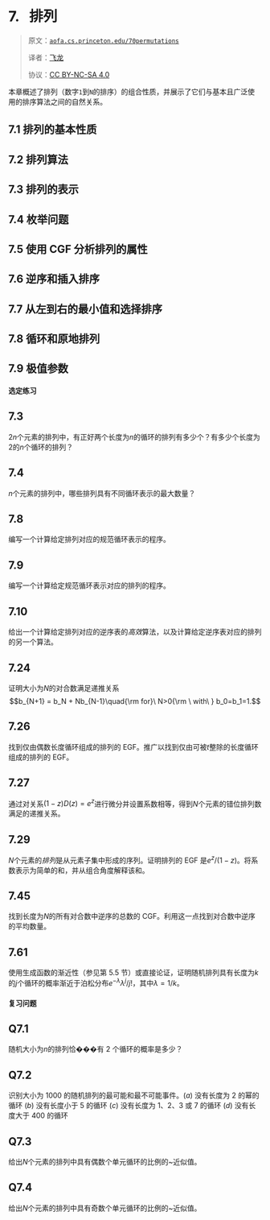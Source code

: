 # 7\.   排列

> 原文：[`aofa.cs.princeton.edu/70permutations`](https://aofa.cs.princeton.edu/70permutations)
> 
> 译者：[飞龙](https://github.com/wizardforcel)
> 
> 协议：[CC BY-NC-SA 4.0](https://creativecommons.org/licenses/by-nc-sa/4.0/)


本章概述了排列（数字`1`到`N`的排序）的组合性质，并展示了它们与基本且广泛使用的排序算法之间的自然关系。

## 7.1 排列的基本性质

## 7.2 排列算法

## 7.3 排列的表示

## 7.4 枚举问题

## 7.5 使用 CGF 分析排列的属性

## 7.6 逆序和插入排序

## 7.7 从左到右的最小值和选择排序

## 7.8 循环和原地排列

## 7.9 极值参数

#### 选定练习

## 7.3

$2n$个元素的排列中，有正好两个长度为$n$的循环的排列有多少个？有多少个长度为$2$的$n$个循环的排列？

## 7.4

$n$个元素的排列中，哪些排列具有不同循环表示的最大数量？

## 7.8

编写一个计算给定排列对应的规范循环表示的程序。

## 7.9

编写一个计算给定规范循环表示对应的排列的程序。

## 7.10

给出一个计算给定排列对应的逆序表的*高效*算法，以及计算给定逆序表对应的排列的另一个算法。

## 7.24

证明大小为$N$的对合数满足递推关系$$b_{N+1} = b_N + Nb_{N-1}\quad{\rm for}\ N>0{\rm \ with\ } b_0=b_1=1.$$

## 7.26

找到仅由偶数长度循环组成的排列的 EGF。推广以找到仅由可被$t$整除的长度循环组成的排列的 EGF。

## 7.27

通过对关系$(1-z)D(z)=e^z$进行微分并设置系数相等，得到$N$个元素的错位排列数满足的递推关系。

## 7.29

$N$个元素的*排列*是从元素子集中形成的序列。证明排列的 EGF 是$e^z/(1-z)$。将系数表示为简单的和，并从组合角度解释该和。

## 7.45

找到长度为$N$的所有对合数中逆序的总数的 CGF。利用这一点找到对合数中逆序的平均数量。

## 7.61

使用生成函数的渐近性（参见第 5.5 节）或直接论证，证明随机排列具有长度为$k$的$j$个循环的概率渐近于泊松分布$e^{-\lambda}\lambda^j/j!$，其中$\lambda=1/k$。

#### 复习问题

## Q7.1

随机大小为$n$的排列恰���有 2 个循环的概率是多少？

## Q7.2

识别大小为 1000 的随机排列的最可能和最不可能事件。(*a*) 没有长度为 2 的幂的循环 (*b*) 没有长度小于 5 的循环 (*c*) 没有长度为 1、2、3 或 7 的循环 (*d*) 没有长度大于 400 的循环

## Q7.3

给出$N$个元素的排列中具有偶数个单元循环的比例的~近似值。

## Q7.4

给出$N$个元素的排列中具有奇数个单元循环的比例的~近似值。
